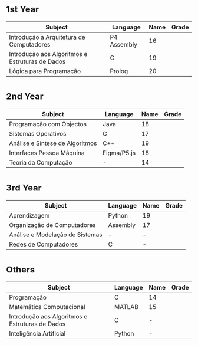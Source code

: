 # <sub>1st Year
Subject | Language | Name | Grade
--- | --- | --- | ---
Introdução à Arquitetura de Computadores | P4 Assembly | 16
Introdução aos Algoritmos e Estruturas de Dados | C | 19
Lógica para Programação | Prolog | 20
  
# <sub>2nd Year
Subject | Language | Name | Grade
--- | --- | --- | ---
Programação com Objectos | Java | 18
Sistemas Operativos | C | 17
Análise e Síntese de Algoritmos | C++ | 19
Interfaces Pessoa Máquina | Figma/P5.js | 18
Teoria da Computação | - | 14

# <sub>3rd Year
Subject | Language | Name | Grade
--- | --- | --- | ---
Aprendizagem | Python | 19
Organização de Computadores | Assembly | 17
Análise e Modelação de Sistemas | - | -
Redes de Computadores | C | -
  
# <sub>Others
Subject | Language | Name | Grade 
--- | --- | --- | ---
Programação | C | 14
Matemática Computacional | MATLAB | 15
Introdução aos Algoritmos e Estruturas de Dados | C | -
Inteligência Artificial | Python | -
